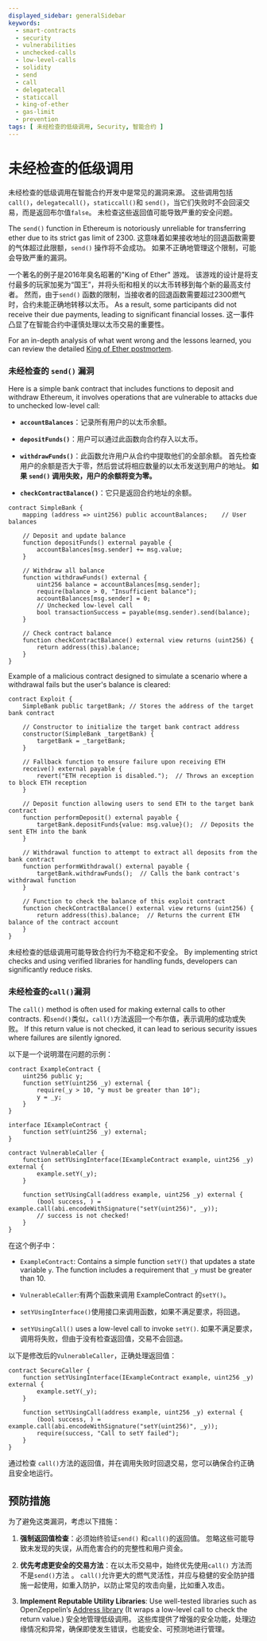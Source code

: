 ```yaml
---
displayed_sidebar: generalSidebar
keywords:
  - smart-contracts
  - security
  - vulnerabilities
  - unchecked-calls
  - low-level-calls
  - solidity
  - send
  - call
  - delegatecall
  - staticcall
  - king-of-ether
  - gas-limit
  - prevention
tags: [ 未经检查的低级调用, Security, 智能合约 ]
---
```


# 未经检查的低级调用

未经检查的低级调用在智能合约开发中是常见的漏洞来源。 这些调用包括`call()`，`delegatecall()`，`staticcall()`和 `send()`，当它们失败时不会回滚交易，而是返回布尔值`false`。 未检查这些返回值可能导致严重的安全问题。

The `send()` function in Ethereum is notoriously unreliable for transferring ether due to its strict gas limit of 2300. 这意味着如果接收地址的回退函数需要的气体超过此限额，`send()` 操作将不会成功。 如果不正确地管理这个限制，可能会导致严重的漏洞。

一个著名的例子是2016年臭名昭著的"King of Ether" 游戏。 该游戏的设计是将支付最多的玩家加冕为“国王”，并将头衔和相关的以太币转移到每个新的最高支付者。 然而，由于`send()` 函数的限制，当接收者的回退函数需要超过2300燃气时，合约未能正确地转移以太币。 As a result, some participants did not receive their due payments, leading to significant financial losses. 这一事件凸显了在智能合约中谨慎处理以太币交易的重要性。

For an in-depth analysis of what went wrong and the lessons learned, you can review the detailed [King of Ether postmortem](https://www.kingoftheether.com/postmortem.html).

### 未经检查的 `send()` 漏洞

Here is a simple bank contract that includes functions to deposit and withdraw Ethereum, it involves operations that are vulnerable to attacks due to unchecked low-level call:

- **`accountBalances`**：记录所有用户的以太币余额。

- **`depositFunds()`**：用户可以通过此函数向合约存入以太币。

- **`withdrawFunds()`**：此函数允许用户从合约中提取他们的全部余额。 首先检查用户的余额是否大于零，然后尝试将相应数量的以太币发送到用户的地址。 **如果 `send()` 调用失败，用户的余额将变为零。**

- **`checkContractBalance()`**：它只是返回合约地址的余额。

```solidity
contract SimpleBank {
    mapping (address => uint256) public accountBalances;    // User balances

    // Deposit and update balance
    function depositFunds() external payable {
        accountBalances[msg.sender] += msg.value;
    }

    // Withdraw all balance
    function withdrawFunds() external {
        uint256 balance = accountBalances[msg.sender];
        require(balance > 0, "Insufficient balance");
        accountBalances[msg.sender] = 0;
        // Unchecked low-level call
        bool transactionSuccess = payable(msg.sender).send(balance);
    }

    // Check contract balance
    function checkContractBalance() external view returns (uint256) {
        return address(this).balance;
    }
}
```

Example of a malicious contract designed to simulate a scenario where a withdrawal fails but the user's balance is cleared:

```solidity
contract Exploit {
    SimpleBank public targetBank; // Stores the address of the target bank contract

    // Constructor to initialize the target bank contract address
    constructor(SimpleBank _targetBank) {
        targetBank = _targetBank;
    }

    // Fallback function to ensure failure upon receiving ETH
    receive() external payable {
        revert("ETH reception is disabled.");  // Throws an exception to block ETH reception
    }

    // Deposit function allowing users to send ETH to the target bank contract
    function performDeposit() external payable {
        targetBank.depositFunds{value: msg.value}();  // Deposits the sent ETH into the bank
    }

    // Withdrawal function to attempt to extract all deposits from the bank contract
    function performWithdrawal() external payable {
        targetBank.withdrawFunds();  // Calls the bank contract's withdrawal function
    }

    // Function to check the balance of this exploit contract
    function checkContractBalance() external view returns (uint256) {
        return address(this).balance;  // Returns the current ETH balance of the contract account
    }
}
```

未经检查的低级调用可能导致合约行为不稳定和不安全。 By implementing strict checks and using verified libraries for handling funds, developers can significantly reduce risks.

### 未经检查的`call()`漏洞

The `call()` method is often used for making external calls to other contracts. 和`send()`类似，`call()`方法返回一个布尔值，表示调用的成功或失败。 If this return value is not checked, it can lead to serious security issues where failures are silently ignored.

以下是一个说明潜在问题的示例：

```solidity
contract ExampleContract {
    uint256 public y;
    function setY(uint256 _y) external {
        require(_y > 10, "y must be greater than 10");
        y = _y;
    }
}

interface IExampleContract {
    function setY(uint256 _y) external;
}

contract VulnerableCaller {
    function setYUsingInterface(IExampleContract example, uint256 _y) external {
        example.setY(_y);
    }

    function setYUsingCall(address example, uint256 _y) external {
        (bool success, ) = example.call(abi.encodeWithSignature("setY(uint256)", _y));
        // success is not checked!
    }
}
```

在这个例子中：

- `ExampleContract`: Contains a simple function `setY()` that updates a state variable `y`. The function includes a requirement that `_y` must be greater than 10.

- `VulnerableCaller`:有两个函数来调用 ExampleContract 的`setY()`。

- `setYUsingInterface()`使用接口来调用函数，如果不满足要求，将回退。

- `setYUsingCall()` uses a low-level call to invoke `setY()`. 如果不满足要求，调用将失败，但由于没有检查返回值，交易不会回退。

以下是修改后的`VulnerableCaller`，正确处理返回值：

```solidity
contract SecureCaller {
    function setYUsingInterface(IExampleContract example, uint256 _y) external {
        example.setY(_y);
    }

    function setYUsingCall(address example, uint256 _y) external {
        (bool success, ) = example.call(abi.encodeWithSignature("setY(uint256)", _y));
        require(success, "Call to setY failed");
    }
}
```

通过检查 `call()`方法的返回值，并在调用失败时回退交易，您可以确保合约正确且安全地运行。

## 预防措施

为了避免这类漏洞，考虑以下措施：

1. **强制返回值检查**：必须始终验证`send()` 和`call()`的返回值。 忽略这些可能导致未发现的失误，从而危害合约的完整性和用户资金。

2. **优先考虑更安全的交易方法**：在以太币交易中，始终优先使用`call()` 方法而不是`send()`方法 。 `call()`允许更大的燃气灵活性，并应与稳健的安全防护措施一起使用，如重入防护，以防止常见的攻击向量，比如重入攻击。

3. **Implement Reputable Utility Libraries**: Use well-tested libraries such as OpenZeppelin’s [Address library](https://github.com/OpenZeppelin/openzeppelin-contracts/blob/master/contracts/utils/Address.sol) (It wraps a low-level call to check the return value.) 安全地管理低级调用。 这些库提供了增强的安全功能，处理边缘情况和异常，确保即使发生错误，也能安全、可预测地进行管理。
